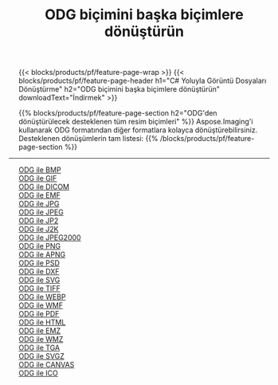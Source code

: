 ﻿---
title: ODG biçimini başka biçimlere dönüştürün 
weight: 3920
url: /tr/java/conversion/from/odg 
lang: tr
langdirlevel: 2
locales: zh-hans,ja,it,ru,de,es,fr,nl,id,lt,pl,pt,vi,tr,ko,zh-hant,ar,hi,th,sv,cs,uk,he
description: Aspose.Imaging'i kullanarak ODG biçimini kolayca başka biçimlere dönüştürebilirsiniz
---

{{< blocks/products/pf/feature-page-wrap >}}
{{< blocks/products/pf/feature-page-header h1="C# Yoluyla Görüntü Dosyaları Dönüştürme" h2="ODG biçimini başka biçimlere dönüştürün" downloadText="İndirmek" >}}


{{% blocks/products/pf/feature-page-section  h2="ODG'den dönüştürülecek desteklenen tüm resim biçimleri" %}}
Aspose.Imaging'i kullanarak ODG formatından diğer formatlara kolayca dönüştürebilirsiniz.
<br/>
Desteklenen dönüşümlerin tam listesi:
{{% /blocks/products/pf/feature-page-section %}}
<div class="container-fluid productfamilypage bg-gray">
    <div class="convertypes bg-gray agp-content section">
        <div class="container">
		<hr style="margin-left:-20px;"/>
		<div class="row other-converters">
		    <div class='col-md-2 other-converter remove-lp remove-rp'><a href="/imaging/tr/java/conversion/odg-to-bmp" >ODG ile BMP</a></div><div class='col-md-2 other-converter remove-lp remove-rp'><a href="/imaging/tr/java/conversion/odg-to-gif" >ODG ile GIF</a></div><div class='col-md-2 other-converter remove-lp remove-rp'><a href="/imaging/tr/java/conversion/odg-to-dicom" >ODG ile DICOM</a></div><div class='col-md-2 other-converter remove-lp remove-rp'><a href="/imaging/tr/java/conversion/odg-to-emf" >ODG ile EMF</a></div><div class='col-md-2 other-converter remove-lp remove-rp'><a href="/imaging/tr/java/conversion/odg-to-jpg" >ODG ile JPG</a></div><div class='col-md-2 other-converter remove-lp remove-rp'><a href="/imaging/tr/java/conversion/odg-to-jpeg" >ODG ile JPEG</a></div><div class='col-md-2 other-converter remove-lp remove-rp'><a href="/imaging/tr/java/conversion/odg-to-jp2" >ODG ile JP2</a></div><div class='col-md-2 other-converter remove-lp remove-rp'><a href="/imaging/tr/java/conversion/odg-to-j2k" >ODG ile J2K</a></div><div class='col-md-2 other-converter remove-lp remove-rp'><a href="/imaging/tr/java/conversion/odg-to-jpeg2000" >ODG ile JPEG2000</a></div><div class='col-md-2 other-converter remove-lp remove-rp'><a href="/imaging/tr/java/conversion/odg-to-png" >ODG ile PNG</a></div><div class='col-md-2 other-converter remove-lp remove-rp'><a href="/imaging/tr/java/conversion/odg-to-apng" >ODG ile APNG</a></div><div class='col-md-2 other-converter remove-lp remove-rp'><a href="/imaging/tr/java/conversion/odg-to-psd" >ODG ile PSD</a></div><div class='col-md-2 other-converter remove-lp remove-rp'><a href="/imaging/tr/java/conversion/odg-to-dxf" >ODG ile DXF</a></div><div class='col-md-2 other-converter remove-lp remove-rp'><a href="/imaging/tr/java/conversion/odg-to-svg" >ODG ile SVG</a></div><div class='col-md-2 other-converter remove-lp remove-rp'><a href="/imaging/tr/java/conversion/odg-to-tiff" >ODG ile TIFF</a></div><div class='col-md-2 other-converter remove-lp remove-rp'><a href="/imaging/tr/java/conversion/odg-to-webp" >ODG ile WEBP</a></div><div class='col-md-2 other-converter remove-lp remove-rp'><a href="/imaging/tr/java/conversion/odg-to-wmf" >ODG ile WMF</a></div><div class='col-md-2 other-converter remove-lp remove-rp'><a href="/imaging/tr/java/conversion/odg-to-pdf" >ODG ile PDF</a></div><div class='col-md-2 other-converter remove-lp remove-rp'><a href="/imaging/tr/java/conversion/odg-to-html" >ODG ile HTML</a></div><div class='col-md-2 other-converter remove-lp remove-rp'><a href="/imaging/tr/java/conversion/odg-to-emz" >ODG ile EMZ</a></div><div class='col-md-2 other-converter remove-lp remove-rp'><a href="/imaging/tr/java/conversion/odg-to-wmz" >ODG ile WMZ</a></div><div class='col-md-2 other-converter remove-lp remove-rp'><a href="/imaging/tr/java/conversion/odg-to-tga" >ODG ile TGA</a></div><div class='col-md-2 other-converter remove-lp remove-rp'><a href="/imaging/tr/java/conversion/odg-to-svgz" >ODG ile SVGZ</a></div><div class='col-md-2 other-converter remove-lp remove-rp'><a href="/imaging/tr/java/conversion/odg-to-canvas" >ODG ile CANVAS</a></div><div class='col-md-2 other-converter remove-lp remove-rp'><a href="/imaging/tr/java/conversion/odg-to-ico" >ODG ile ICO</a></div>
                </div>
        </div>
    </div>
</div>
<br/>

